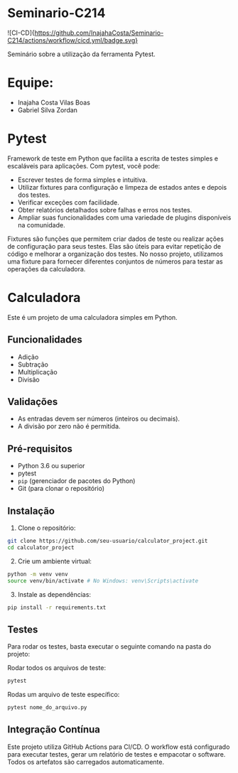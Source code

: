 # Seminario-C214
![CI-CD]{https://github.com/InajahaCosta/Seminario-C214/actions/workflow/cicd.yml/badge.svg}


Seminário sobre a utilização da ferramenta Pytest.

# Equipe:
- Inajaha Costa Vilas Boas
- Gabriel Silva Zordan

# Pytest 
 Framework de teste em Python que facilita a escrita de testes simples e escaláveis para aplicações. Com pytest, você pode:

- Escrever testes de forma simples e intuitiva.
- Utilizar fixtures para configuração e limpeza de estados antes e depois dos testes.
- Verificar exceções com facilidade.
- Obter relatórios detalhados sobre falhas e erros nos testes.
- Ampliar suas funcionalidades com uma variedade de plugins disponíveis na comunidade.

Fixtures são funções que permitem criar dados de teste ou realizar ações de configuração para seus testes. Elas são úteis para evitar repetição de código e melhorar a organização dos testes. No nosso projeto, utilizamos uma fixture para fornecer diferentes conjuntos de números para testar as operações da calculadora.

# Calculadora

Este é um projeto de uma calculadora simples em Python.

## Funcionalidades

- Adição
- Subtração
- Multiplicação
- Divisão

## Validações

- As entradas devem ser números (inteiros ou decimais).
- A divisão por zero não é permitida.

## Pré-requisitos

- Python 3.6 ou superior
- pytest
- `pip` (gerenciador de pacotes do Python)
- Git (para clonar o repositório)

## Instalação

1. Clone o repositório:

```bash
git clone https://github.com/seu-usuario/calculator_project.git
cd calculator_project
```
2. Crie um ambiente virtual:
   
```bash
python -m venv venv
source venv/bin/activate # No Windows: venv\Scripts\activate
```

3. Instale as dependências:

```bash
pip install -r requirements.txt
```

## Testes
Para rodar os testes, basta executar o seguinte comando na pasta do projeto: 

Rodar todos os arquivos de teste:

```bash
pytest
```

Rodas um arquivo de teste específico:

```bash
pytest nome_do_arquivo.py
```

## Integração Contínua
Este projeto utiliza GitHub Actions para CI/CD. O workflow está configurado para executar testes, gerar um relatório de testes e empacotar o software. Todos os artefatos são carregados automaticamente.

